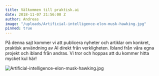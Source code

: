 ```yaml
---
title: Välkommen till praktisk.ai
date: 2018-11-07 21:56:00 Z
author: Andreas
image: "/uploads/Artificial-intelligence-elon-musk-hawking.jpg"
pinned: true
---
```


På denna sajt kommer vi att publicera nyheter och artiklar om konkret, praktisk användning av AI direkt från verkligheten. Ibland från våra egna projekt och ibland från andras. Vi tror och hoppas att du kommer hitta mycket kul här!

![Artificial-intelligence-elon-musk-hawking.jpg](/uploads/Artificial-intelligence-elon-musk-hawking.jpg)